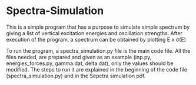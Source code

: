 # Spectra-Simulation
This is a simple program that has a purpose to simulate simple spectrum by giving a list of vertical excitation energies and oscillation strengths.
After execution of the program, a spectrum can be obtained by plotting E x σ(E)

To run the program, a spectra_simulation.py file is the main code file.
All the files needed, are prepared and given as an example (inp.py, energies_forces.py, gamma.dat, delta.dat), only the values should be modified.
The steps to run it are explained in the beginning of the code file (spectra_simulation.py) and in the Sepctra simulation pdf.
